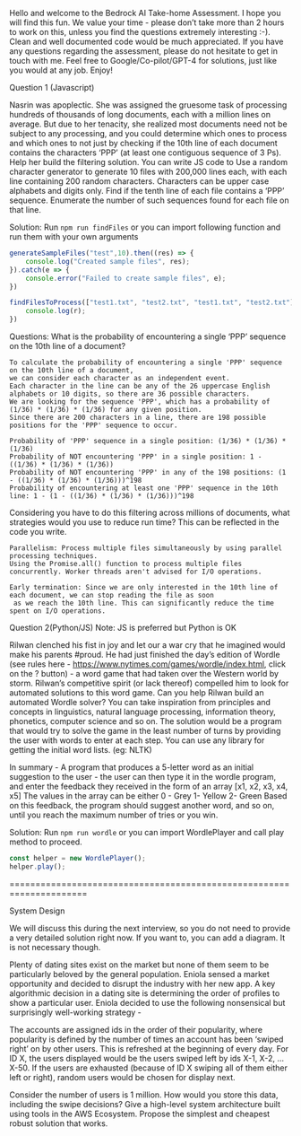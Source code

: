 Hello and welcome to the Bedrock AI Take-home Assessment. I hope you will find this fun. We value your time - please don’t take more than 2 hours to work on this, unless you find the questions extremely interesting :-). Clean and well documented code would be much appreciated. If you have any questions regarding the assessment, please do not hesitate to get in touch with me. Feel free to Google/Co-pilot/GPT-4 for solutions, just like you would at any job. Enjoy!


Question 1 (Javascript)

Nasrin was apoplectic. She was assigned the gruesome task of processing hundreds of thousands of long documents, each with a million lines on average. But due to her tenacity, she realized most documents need not be subject to any processing, and you could determine which ones to process and which ones to not just by checking if the 10th line of each document contains the characters ‘PPP’ (at least one contiguous sequence of 3 Ps).
Help her build the filtering solution.
You can write JS code to
Use a random character generator to generate 10 files with 200,000 lines each, with each line containing 200 random characters. Characters can be upper case alphabets and digits only.
Find if the tenth line of each file contains a ‘PPP’ sequence. Enumerate the number of such sequences found for each file on that line.

Solution:
Run `npm run findFiles`
or you can import following function and run them with your own arguments
```javascript
generateSampleFiles("test",10).then((res) => {
    console.log("Created sample files", res);
}).catch(e => {
    console.error("Failed to create sample files", e);
})

findFilesToProcess(["test1.txt", "test2.txt", "test1.txt", "test2.txt"], 0).then((r) => {
    console.log(r);
})
```

Questions:
What is the probability of encountering a single ‘PPP’ sequence on the 10th line of a document?

```
To calculate the probability of encountering a single 'PPP' sequence on the 10th line of a document,
we can consider each character as an independent event.
Each character in the line can be any of the 26 uppercase English alphabets or 10 digits, so there are 36 possible characters.
We are looking for the sequence 'PPP', which has a probability of (1/36) * (1/36) * (1/36) for any given position.
Since there are 200 characters in a line, there are 198 possible positions for the 'PPP' sequence to occur.

Probability of 'PPP' sequence in a single position: (1/36) * (1/36) * (1/36)
Probability of NOT encountering 'PPP' in a single position: 1 - ((1/36) * (1/36) * (1/36))
Probability of NOT encountering 'PPP' in any of the 198 positions: (1 - ((1/36) * (1/36) * (1/36)))^198
Probability of encountering at least one 'PPP' sequence in the 10th line: 1 - (1 - ((1/36) * (1/36) * (1/36)))^198
```

Considering you have to do this filtering across millions of documents, what strategies would you use to reduce run time? This can be reflected in the code you write.
```
Parallelism: Process multiple files simultaneously by using parallel processing techniques.
Using the Promise.all() function to process multiple files concurrently. Worker threads aren't advised for I/O operations.

Early termination: Since we are only interested in the 10th line of each document, we can stop reading the file as soon
 as we reach the 10th line. This can significantly reduce the time spent on I/O operations.
```

Question 2(Python/JS)
Note: JS is preferred but Python is OK

Rilwan clenched his fist in joy and let our a war cry that he imagined would make his parents #proud. He had just finished the day’s edition of Wordle (see rules here - https://www.nytimes.com/games/wordle/index.html, click on the ? button) - a word game that had taken over the Western world by storm. Rilwan’s competitive spirit (or lack thereof) compelled him to look for automated solutions to this word game. Can you help Rilwan build an automated Wordle solver? You can take inspiration from principles and concepts in linguistics, natural language processing, information theory, phonetics, computer science and so on. The solution would be a program that would try to solve the game in the least number of turns by providing the user with words to enter at each step. You can use any library for getting the initial word lists.  (eg: NLTK)

In summary - A program that produces a 5-letter word as an initial suggestion to the user - the user can then type it in the wordle program, and enter the feedback they received in the form of an array [x1, x2, x3, x4, x5]
The values in the array can be either
0 - Grey
1- Yellow
2- Green
Based on this feedback, the program should suggest another word, and so on, until you reach the maximum number of tries or you win.

Solution:
Run `npm run wordle`
or you can import WordlePlayer and call play method to proceed.
```javascript
const helper = new WordlePlayer();
helper.play();
```

=====================================================================

System Design

We will discuss this during the next interview, so you do not need to provide a very detailed solution right now. If you want to, you can add a diagram. It is not necessary though.

Plenty of dating sites exist on the market but none of them seem to be particularly beloved by the general population. Eniola sensed a market opportunity and decided to disrupt the industry with her new app. A key algorithmic decision in a dating site is determining the order of profiles to show a particular user. Eniola decided to use the following nonsensical but surprisingly well-working strategy -

The accounts are assigned ids in the order of their popularity, where popularity is defined by the number of times an account has been ‘swiped right’ on by other users. This is refreshed at the beginning of every day. For ID X, the users displayed would be the users swiped left by ids X-1, X-2, … X-50. If the users are exhausted (because of ID X swiping all of them either left or right), random users would be chosen for display next.

Consider the number of users is 1 million. How would you store this data, including the swipe decisions? Give a high-level system architecture built using tools in the AWS Ecosystem. Propose the simplest and cheapest robust solution that works. 

